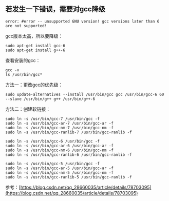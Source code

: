 ## 若发生一下错误，需要对gcc降级

```
error: #error -- unsupported GNU version! gcc versions later than 6 are not supported!
```

gcc版本太高，所以要降级：

```
sudo apt-get install gcc-6
sudo apt-get install g++-6
```

查看安装的gcc：

```
gcc -v
ls /usr/bin/gcc*
```

方法一：更改gcc的优先级：
```
sudo update-alternatives --install /usr/bin/gcc gcc /usr/bin/gcc-6 60 --slave /usr/bin/g++ g++ /usr/bin/g++-6
```

方法二：创建软链接：
```
sudo ln -s /usr/bin/gcc-7 /usr/bin/gcc -f
sudo ln -s /usr/bin/gcc-ar-7 /usr/bin/gcc-ar -f
sudo ln -s /usr/bin/gcc-nm-7 /usr/bin/gcc-nm -f
sudo ln -s /usr/bin/gcc-ranlib-7 /usr/bin/gcc-ranlib -f
````

```
sudo ln -s /usr/bin/gcc-6 /usr/bin/gcc -f
sudo ln -s /usr/bin/gcc-ar-6 /usr/bin/gcc-ar -f
sudo ln -s /usr/bin/gcc-nm-6 /usr/bin/gcc-nm -f
sudo ln -s /usr/bin/gcc-ranlib-6 /usr/bin/gcc-ranlib -f
````

```
sudo ln -s /usr/bin/gcc-5 /usr/bin/gcc -f
sudo ln -s /usr/bin/gcc-ar-5 /usr/bin/gcc-ar -f
sudo ln -s /usr/bin/gcc-nm-5 /usr/bin/gcc-nm -f
sudo ln -s /usr/bin/gcc-ranlib-5 /usr/bin/gcc-ranlib -f
```

参考：[https://blog.csdn.net/qq_28660035/article/details/78703095](https://blog.csdn.net/qq_28660035/article/details/78703095)
